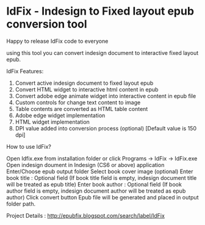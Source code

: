 # IdFix - Indesign to Fixed layout epub conversion tool

Happy to release IdFix code to everyone

using this tool you can convert indesign document to interactive fixed layout epub.

 IdFix Features:
1. Convert active indesign document to fixed layout epub
2. Convert HTML widget to interactive html content in epub
3. Convert adobe edge animate widget into interactive content in epub file
4. Custom controls for change text content to image
5. Table contents are converted as HTML table content
6. Adobe edge widget implementation 
7. HTML widget implementation 
8. DPI value added into conversion process (optional) [Default value is 150 dpi]

How to use IdFix?           
 
 Open Idfix.exe from installation folder or click Programs -> IdFix -> IdFix.exe
 Open indesign doument in Indesign (CS6 or above) application
 Enter/Choose epub output folder
 Select book cover image (optional)
 Enter book title : Optional field
 (If book title field is empty, indesign document title will be treated as epub title)
 Enter book author : Optional field
 (If book author field is empty, indesign document author will be treated as epub author)
 Click convert button
 Epub file will be generated and placed in output folder path.
 

Project Details : http://epubfix.blogspot.com/search/label/IdFix
